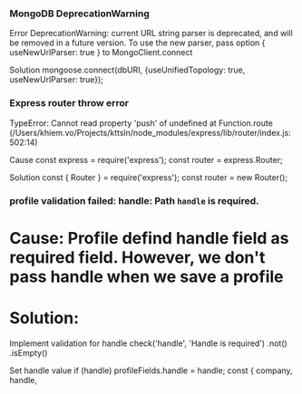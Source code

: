 ### MongoDB DeprecationWarning

Error
DeprecationWarning: current URL string parser is deprecated, and will be removed in a future version. To use the new parser, pass option { useNewUrlParser: true } to MongoClient.connect

Solution
mongoose.connect(dbURI, {useUnifiedTopology: true, useNewUrlParser: true});

### Express router throw error

TypeError: Cannot read property 'push' of undefined
at Function.route (/Users/khiem.vo/Projects/kttsln/node_modules/express/lib/router/index.js:502:14)

Cause
const express = require('express');
const router = express.Router;

Solution
const { Router } = require('express');
const router = new Router();

### profile validation failed: handle: Path `handle` is required.

# Cause: Profile defind handle field as required field. However, we don't pass handle when we save a profile

# Solution:

Implement validation for handle
check('handle', 'Handle is required')
.not()
.isEmpty()

Set handle value
if (handle) profileFields.handle = handle;
const {
company,
handle,
